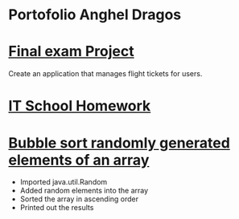 # Portofolio Anghel Dragos

# [Final exam Project](https://github.com/AnghelDragos/Proiect_Final_IT_School)
Create an application that manages flight tickets for users.

# [IT School Homework](https://github.com/AnghelDragos/TemeITSchool)

# [Bubble sort randomly generated elements of an array](https://github.com/AnghelDragos/BubbleSort/blob/master/src/Main.java)
* Imported java.util.Random
* Added random elements into the array
* Sorted the array in ascending order
* Printed out the results
